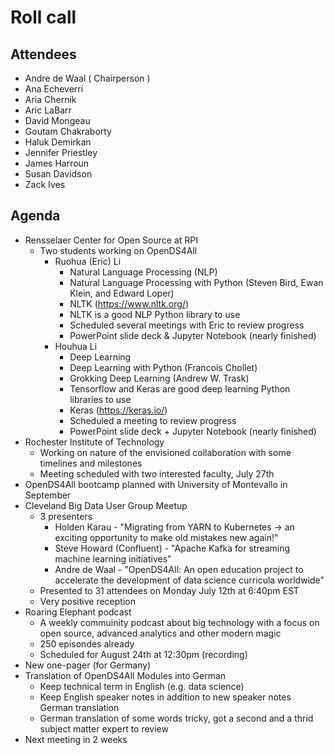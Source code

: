 # Roll call
## Attendees

- Andre de Waal ( Chairperson )
- Ana Echeverri
- Aria Chernik
- Aric LaBarr
- David Mongeau
- Goutam Chakraborty
- Haluk Demirkan
- Jennifer Priestley
- James Harroun 
- Susan Davidson
- Zack Ives

## Agenda

- Rensselaer Center for Open Source at RPI 
  - Two students working on OpenDS4All 
    - Ruohua (Eric) Li 
      - Natural Language Processing (NLP)
      - Natural Language Processing with Python (Steven Bird, Ewan Klein, and Edward Loper)
      - NLTK (https://www.nltk.org/)
      - NLTK is a good NLP Python library to use
      - Scheduled several meetings with Eric to review progress
      - PowerPoint slide deck & Jupyter Notebook (nearly finished)
    - Houhua Li 
      - Deep Learning
      - Deep Learning with Python (Francois Chollet)
      - Grokking Deep Learning (Andrew W. Trask)
      - Tensorflow and Keras are good deep learning Python libraries to use
      - Keras (https://keras.io/)
      - Scheduled a meeting to review progress
      - PowerPoint slide deck + Jupyter Notebook (nearly finished)
- Rochester Institute of Technology
  - Working on nature of the envisioned collaboration with some timelines and milestones
  - Meeting scheduled with two interested faculty, July 27th
- OpenDS4All bootcamp planned with University of Montevallo in September
- Cleveland Big Data User Group Meetup
  - 3 presenters
    - Holden Karau - "Migrating from YARN to Kubernetes -> an exciting opportunity to make old mistakes new again!"
    - Steve Howard (Confluent) - "Apache Kafka for streaming machine learning initiatives"
    - Andre de Waal - "OpenDS4All: An open education project to accelerate the development of data science curricula worldwide"
  - Presented to 31 attendees on Monday July 12th at 6:40pm EST
  - Very positive reception
- Roaring Elephant podcast
  - A weekly commuinity podcast about big technology with a focus on open source, advanced analytics and other modern magic
  - 250 episondes already
  - Scheduled for August 24th at 12:30pm (recording)
- New one-pager (for Germany)
- Translation of OpenDS4All Modules into German
  - Keep technical term in English (e.g. data science)
  - Keep English speaker notes in addition to new speaker notes German translation
  - German translation of some words tricky, got a second and a thrid subject matter expert to review 
- Next meeting in 2 weeks
